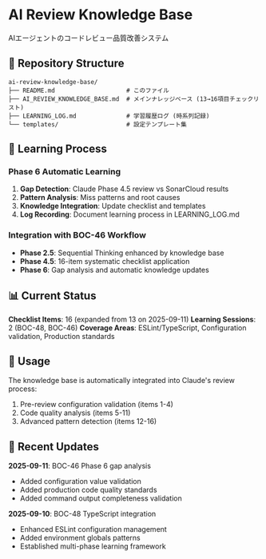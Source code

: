 # AI Review Knowledge Base

AIエージェントのコードレビュー品質改善システム

## 📁 Repository Structure

```
ai-review-knowledge-base/
├── README.md                    # このファイル
├── AI_REVIEW_KNOWLEDGE_BASE.md  # メインナレッジベース (13→16項目チェックリスト)
├── LEARNING_LOG.md              # 学習履歴ログ (時系列記録)
└── templates/                   # 設定テンプレート集
```

## 🔄 Learning Process

### Phase 6 Automatic Learning
1. **Gap Detection**: Claude Phase 4.5 review vs SonarCloud results
2. **Pattern Analysis**: Miss patterns and root causes  
3. **Knowledge Integration**: Update checklist and templates
4. **Log Recording**: Document learning process in LEARNING_LOG.md

### Integration with BOC-46 Workflow
- **Phase 2.5**: Sequential Thinking enhanced by knowledge base
- **Phase 4.5**: 16-item systematic checklist application  
- **Phase 6**: Gap analysis and automatic knowledge updates

## 📊 Current Status

**Checklist Items**: 16 (expanded from 13 on 2025-09-11)
**Learning Sessions**: 2 (BOC-48, BOC-46)
**Coverage Areas**: ESLint/TypeScript, Configuration validation, Production standards

## 🎯 Usage

The knowledge base is automatically integrated into Claude's review process:
1. Pre-review configuration validation (items 1-4)
2. Code quality analysis (items 5-11)  
3. Advanced pattern detection (items 12-16)

## 📝 Recent Updates

**2025-09-11**: BOC-46 Phase 6 gap analysis
- Added configuration value validation
- Added production code quality standards  
- Added command output completeness validation

**2025-09-10**: BOC-48 TypeScript integration
- Enhanced ESLint configuration management
- Added environment globals patterns
- Established multi-phase learning framework